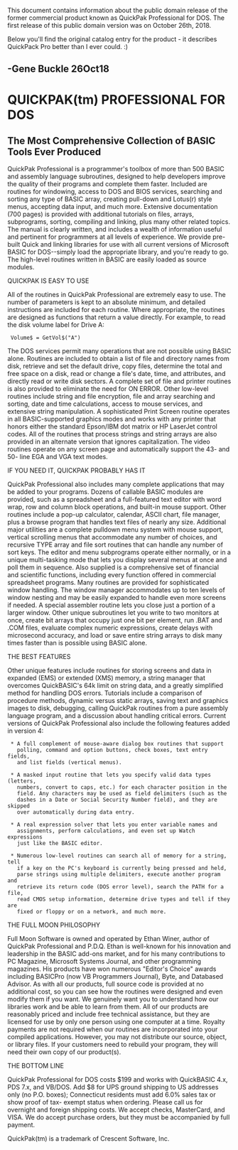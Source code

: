 This document contains information about the public domain release of the 
former commercial product known as QuickPak Professional for DOS.
The first release of this public domain version was on October 26th, 2018.

Below you'll find the original catalog entry for the product - it describes 
QuickPack Pro better than I ever could. :)

-Gene Buckle 26Oct18
-------------------------------------------------------------------------------
QUICKPAK(tm) PROFESSIONAL FOR DOS
=================================

The Most Comprehensive Collection of BASIC Tools Ever Produced
--------------------------------------------------------------

QuickPak Professional is a programmer's toolbox of more than 500 BASIC and 
assembly language subroutines, designed to help developers improve the quality 
of their programs and complete them faster. Included are routines for 
windowing, access to DOS and BIOS services, searching and sorting any type of 
BASIC array, creating pull-down and Lotus(r) style menus, accepting data 
input, and much more.
     Extensive documentation (700 pages) is provided with additional tutorials 
on files, arrays, subprograms, sorting, compiling and linking, plus many other 
related topics. The manual is clearly written, and includes a wealth of 
information useful and pertinent for programmers at all levels of experience. 
We provide pre-built Quick and linking libraries for use with all current 
versions of Microsoft BASIC for DOS--simply load the appropriate library, and 
you're ready to go. The high-level routines written in BASIC are easily loaded 
as source modules.

QUICKPAK IS EASY TO USE

All of the routines in QuickPak Professional are extremely easy to use. The 
number of parameters is kept to an absolute minimum, and detailed instructions 
are included for each routine. Where appropriate, the routines are designed as 
functions that return a value directly. For example, to read the disk volume 
label for Drive A:

     Volume$ = GetVol$("A")

The DOS services permit many operations that are not possible using BASIC 
alone. Routines are included to obtain a list of file and directory names from 
disk, retrieve and set the default drive, copy files, determine the total and 
free space on a disk, read or change a file's date, time, and attributes, and 
directly read or write disk sectors. A complete set of file and printer 
routines is also provided to eliminate the need for ON ERROR.
     Other low-level routines include string and file encryption, file and 
array searching and sorting, date and time calculations, access to mouse 
services, and extensive string manipulation. A sophisticated Print Screen 
routine operates in all BASIC-supported graphics modes and works with any 
printer that honors either the standard Epson/IBM dot matrix or HP LaserJet 
control codes.
     All of the routines that process strings and string arrays are also 
provided in an alternate version that ignores capitalization. The video 
routines operate on any screen page and automatically support the 43- and 50-
line EGA and VGA text modes.

IF YOU NEED IT, QUICKPAK PROBABLY HAS IT

QuickPak Professional also includes many complete applications that may be 
added to your programs.  Dozens of callable BASIC modules are provided, such 
as a spreadsheet and a full-featured text editor with word wrap, row and 
column block operations, and built-in mouse support. Other routines include a 
pop-up calculator, calendar, ASCII chart, file manager, plus a browse program 
that handles text files of nearly any size.
     Additional major utilities are a complete pulldown menu system with mouse 
support, vertical scrolling menus that accommodate any number of choices, and 
recursive TYPE array and file sort routines that can handle any number of sort 
keys. The editor and menu subprograms operate either normally, or in a unique 
multi-tasking mode that lets you display several menus at once and poll them 
in sequence. Also supplied is a comprehensive set of financial and scientific 
functions, including every function offered in commercial spreadsheet 
programs.
     Many routines are provided for sophisticated window handling. The window 
manager accommodates up to ten levels of window nesting and may be easily 
expanded to handle even more screens if needed. A special assembler routine 
lets you close just a portion of a larger window. Other unique subroutines let 
you write to two monitors at once, create bit arrays that occupy just one bit 
per element, run .BAT and .COM files, evaluate complex numeric expressions, 
create delays with microsecond accuracy, and load or save entire string arrays 
to disk many times faster than is possible using BASIC alone.

THE BEST FEATURES

Other unique features include routines for storing screens and data in 
expanded (EMS) or extended (XMS) memory, a string manager that overcomes 
QuickBASIC's 64k limit on string data, and a greatly simplified method for 
handling DOS errors. Tutorials include a comparison of procedure methods, 
dynamic versus static arrays, saving text and graphics images to disk, 
debugging, calling QuickPak routines from a pure assembly language program, 
and a discussion about handling critical errors. Current versions of QuickPak 
Professional also include the following features added in version 4:

     * A full complement of mouse-aware dialog box routines that support
       polling, command and option buttons, check boxes, text entry fields,
       and list fields (vertical menus).

     * A masked input routine that lets you specify valid data types (letters,
       numbers, convert to caps, etc.) for each character position in the
       field. Any characters may be used as field delimiters (such as the
       dashes in a Date or Social Security Number field), and they are skipped
       over automatically during data entry.

     * A real expression solver that lets you enter variable names and
       assignments, perform calculations, and even set up Watch expressions
       just like the BASIC editor.

     * Numerous low-level routines can search all of memory for a string, tell
       if a key on the PC's keyboard is currently being pressed and held,
       parse strings using multiple delimiters, execute another program and
       retrieve its return code (DOS error level), search the PATH for a file,
       read CMOS setup information, determine drive types and tell if they are
       fixed or floppy or on a network, and much more.

THE FULL MOON PHILOSOPHY

Full Moon Software is owned and operated by Ethan Winer, author of QuickPak 
Professional and P.D.Q. Ethan is well-known for his innovation and leadership 
in the BASIC add-ons market, and for his many contributions to PC Magazine, 
Microsoft Systems Journal, and other programming magazines. His products have 
won numerous "Editor's Choice" awards including BASICPro (now VB Programmers 
Journal), Byte, and Databased Advisor.
     As with all our products, full source code is provided at no additional 
cost, so you can see how the routines were designed and even modify them if 
you want. We genuinely want you to understand how our libraries work and be 
able to learn from them. All of our products are reasonably priced and include 
free technical assistance, but they are licensed for use by only one person 
using one computer at a time. Royalty payments are not required when our 
routines are incorporated into your compiled applications. However, you may 
not distribute our source, object, or library files. If your customers need to 
rebuild your program, they will need their own copy of our product(s).

THE BOTTOM LINE

QuickPak Professional for DOS costs $199 and works with QuickBASIC 4.x, PDS 
7.x, and VB/DOS. Add $8 for UPS ground shipping to US addresses only (no P.O. 
boxes); Connecticut residents must add 6.0% sales tax or show proof of tax-
exempt status when ordering. Please call us for overnight and foreign shipping 
costs. We accept checks, MasterCard, and VISA. We do accept purchase orders, 
but they must be accompanied by full payment.

QuickPak(tm) is a trademark of Crescent Software, Inc.

